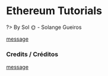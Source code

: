 # Ethereum Tutorials

?> By Sol :sun_with_face: - Solange Gueiros

[message](../readme/message-en.md ':include')

### Credits / Créditos

[message](../readme/credits-en.md ':include')
